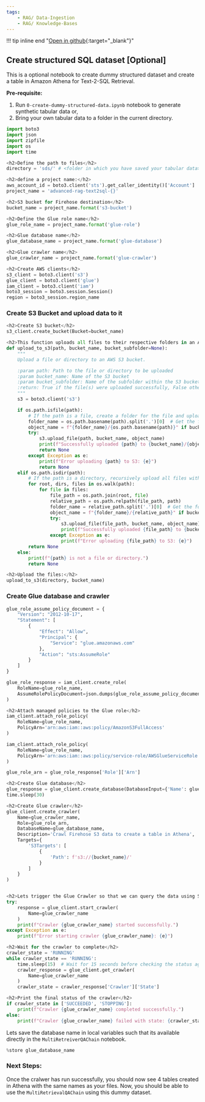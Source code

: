```yaml
---
tags:
    - RAG/ Data-Ingestion
    - RAG/ Knowledge-Bases
---
```


!!! tip inline end "[Open in github](https://github.com/aws-samples/amazon-bedrock-samples/tree/main/knowledge-bases/use-case-examples/rag-using-structured-unstructured-data/1_create_sql_dataset_optional.ipynb){:target="_blank"}"

<h2>Create structured SQL dataset [Optional]</h2>

This is a optional notebook to create dummy structured dataset and create a table in Amazon Athena for Text-2-SQL Retrieval.

**Pre-requisite:**
1. Run `0-create-dummy-structured-data.ipynb` notebook to generate synthetic tabular data or,
2. Bring your own tabular data to a folder in the current directory.


```python
import boto3
import json
import zipfile
import os
import time

<h2>Define the path to files</h2>
directory = 'sds/' # <folder in which you have saved your tabular data>

<h2>define a project name:</h2>
aws_account_id = boto3.client('sts').get_caller_identity()['Account']
project_name = 'advanced-rag-text2sql-{}'

<h2>S3 bucket for Firehose destination</h2>
bucket_name = project_name.format('s3-bucket')

<h2>Define the Glue role name</h2>
glue_role_name = project_name.format('glue-role')

<h2>Glue database name</h2>
glue_database_name = project_name.format('glue-database')

<h2>Glue crawler name</h2>
glue_crawler_name = project_name.format('glue-crawler')
```


```python
<h2>Create AWS clients</h2>
s3_client = boto3.client('s3')
glue_client = boto3.client('glue')
iam_client = boto3.client('iam')
boto3_session = boto3.session.Session()
region = boto3_session.region_name
```

<h3>Create S3 Bucket and upload data to it</h3>


```python
<h2>Create S3 bucket</h2>
s3_client.create_bucket(Bucket=bucket_name)
```


```python
<h2>This function uploads all files to their respective folders in an Amazon S3 bucket.</h2>
def upload_to_s3(path, bucket_name, bucket_subfolder=None):
    """
    Upload a file or directory to an AWS S3 bucket.

    :param path: Path to the file or directory to be uploaded
    :param bucket_name: Name of the S3 bucket
    :param bucket_subfolder: Name of the subfolder within the S3 bucket (optional)
    :return: True if the file(s) were uploaded successfully, False otherwise
    """
    s3 = boto3.client('s3')

    if os.path.isfile(path):
        # If the path is a file, create a folder for the file and upload it
        folder_name = os.path.basename(path).split('.')[0]  # Get the file name without extension"
        object_name = f"{folder_name}/{os.path.basename(path)}" if bucket_subfolder is None else f"{bucket_subfolder}/{folder_name}/{os.path.basename(path)}"
        try:
            s3.upload_file(path, bucket_name, object_name)
            print(f"Successfully uploaded {path} to {bucket_name}/{object_name}")
            return None
        except Exception as e:
            print(f"Error uploading {path} to S3: {e}")
            return None
    elif os.path.isdir(path):
        # If the path is a directory, recursively upload all files within it and create a folder for each file
        for root, dirs, files in os.walk(path):
            for file in files:
                file_path = os.path.join(root, file)
                relative_path = os.path.relpath(file_path, path)
                folder_name = relative_path.split('.')[0]  # Get the folder name for the current file
                object_name = f"{folder_name}/{relative_path}" if bucket_subfolder is None else f"{bucket_subfolder}/{folder_name}/{relative_path}"
                try:
                    s3.upload_file(file_path, bucket_name, object_name)
                    print(f"Successfully uploaded {file_path} to {bucket_name}/{object_name}")
                except Exception as e:
                    print(f"Error uploading {file_path} to S3: {e}")
        return None
    else:
        print(f"{path} is not a file or directory.")
        return None

<h2>Upload the files:</h2>
upload_to_s3(directory, bucket_name)
```

<h3>Create Glue database and crawler</h3>


```python
glue_role_assume_policy_document = {
    "Version": "2012-10-17",
    "Statement": [
        {
            "Effect": "Allow",
            "Principal": {
                "Service": "glue.amazonaws.com"
            },
            "Action": "sts:AssumeRole"
        }
    ]
}

glue_role_response = iam_client.create_role(
    RoleName=glue_role_name,
    AssumeRolePolicyDocument=json.dumps(glue_role_assume_policy_document)
)

<h2>Attach managed policies to the Glue role</h2>
iam_client.attach_role_policy(
    RoleName=glue_role_name,
    PolicyArn='arn:aws:iam::aws:policy/AmazonS3FullAccess'
)

iam_client.attach_role_policy(
    RoleName=glue_role_name,
    PolicyArn='arn:aws:iam::aws:policy/service-role/AWSGlueServiceRole'
)

glue_role_arn = glue_role_response['Role']['Arn']

<h2>Create Glue database</h2>
glue_response = glue_client.create_database(DatabaseInput={'Name': glue_database_name})
time.sleep(30)
```


```python
<h2>Create Glue crawler</h2>
glue_client.create_crawler(
    Name=glue_crawler_name,
    Role=glue_role_arn,
    DatabaseName=glue_database_name,
    Description='Crawl Firehose S3 data to create a table in Athena',
    Targets={
        'S3Targets': [
            {
                'Path': f's3://{bucket_name}/'
            }
        ]
    }
)


<h2>Lets trigger the Glue Crawler so that we can query the data using SQL and create a dashboard in Quicksight:</h2>
try:
    response = glue_client.start_crawler(
        Name=glue_crawler_name
    )
    print(f"Crawler {glue_crawler_name} started successfully.")
except Exception as e:
    print(f"Error starting crawler {glue_crawler_name}: {e}")
```


```python
<h2>Wait for the crawler to complete</h2>
crawler_state = 'RUNNING'
while crawler_state == 'RUNNING':
    time.sleep(15)  # Wait for 15 seconds before checking the status again
    crawler_response = glue_client.get_crawler(
        Name=glue_crawler_name
    )
    crawler_state = crawler_response['Crawler']['State']

<h2>Print the final status of the crawler</h2>
if crawler_state in ['SUCCEEDED', 'STOPPING']:
    print(f"Crawler {glue_crawler_name} completed successfully.")
else:
    print(f"Crawler {glue_crawler_name} failed with state: {crawler_state}")
```

Lets save the database name in local variables such that its available directly in the `MultiRetreiverQAChain` notebook.


```python
%store glue_database_name
```

<h3>Next Steps:</h3>

Once the cralwer has run successfully, you should now see 4 tables created in Athena with the same names as your files. Now, you should be able to use the `MultiRetrievalQAChain` using this dummy dataset.
